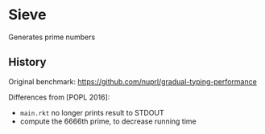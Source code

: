 Sieve
=====

Generates prime numbers


History
---

Original benchmark: <https://github.com/nuprl/gradual-typing-performance>

Differences from [POPL 2016]:

- `main.rkt` no longer prints result to STDOUT
- compute the 6666th prime, to decrease running time
